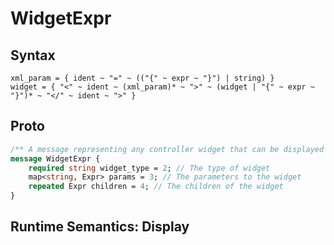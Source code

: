 # WidgetExpr

## Syntax

```pest
xml_param = { ident ~ "=" ~ (("{" ~ expr ~ "}") | string) }
widget = { "<" ~ ident ~ (xml_param)* ~ ">" ~ (widget | "{" ~ expr ~ "}")* ~ "</" ~ ident ~ ">" }
```

## Proto

```proto
/** A message representing any controller widget that can be displayed by clients */
message WidgetExpr {
    required string widget_type = 2; // The type of widget
    map<string, Expr> params = 3; // The parameters to the widget
    repeated Expr children = 4; // The children of the widget
}
```

## Runtime Semantics: Display
